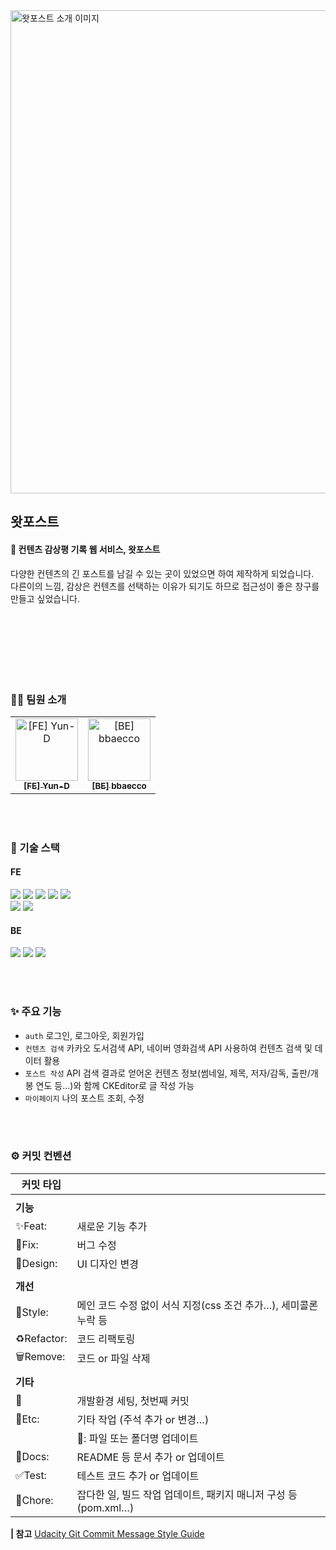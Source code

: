 <img width="773" alt="왓포스트 소개 이미지" src="https://user-images.githubusercontent.com/46706905/227791805-df765c03-903f-45d2-af57-fc8a50ce82be.png">



## 왓포스트
#### 📝 컨텐츠 감상평 기록 웹 서비스, 왓포스트
다양한 컨텐츠의 긴 포스트를 남길 수 있는 곳이 있었으면 하여 제작하게 되었습니다. <br />
다른이의 느낌, 감상은 컨텐츠를 선택하는 이유가 되기도 하므로 접근성이 좋은 창구를 만들고 싶었습니다.

<br /> <br /><br /> <br /><br /> <br />

### 👩‍💻 팀원 소개
<table>
	<tbody>
		<tr>
			<td align="center"><a href="https://github.com/Yun-D"><img src="https://avatars.githubusercontent.com/u/46706905?s=400&v=4"width=100px;" alt="[FE] Yun-D"/><br /><sub><b>[FE] Yun-D </b></sub></a></td>
			<td align="center"><a href="https://github.com/bbaecco"><img src="https://avatars.githubusercontent.com/u/46706915?v=4"width=100px;" alt="[BE] bbaecco"/><br /><sub><b>[BE] bbaecco </b></sub></a></td>
		</tr>
	</tbody>
</table>

<br /> <br />


### 🔧 기술 스택
#### FE
<div>
	<img src="https://img.shields.io/badge/React-61DAFB?style=for-the-badge&logo=React&logoColor=black">
	<img src="https://img.shields.io/badge/CSS3-1572B6?style=for-the-badge&logo=CSS3&logoColor=white">
	<img src="https://img.shields.io/badge/JavaScript-F7DF1E?style=for-the-badge&logo=JavaScript&logoColor=black">
	<img src="https://img.shields.io/badge/styled components-DB7093?style=for-the-badge&logo=styled-components&logoColor=white">
	<img src="https://img.shields.io/badge/Redux-764ABC?style=for-the-badge&logo=Redux&logoColor=white">
</div>
<div>
	<img src="https://img.shields.io/badge/ESLint-4B32C3?style=for-the-badge&logo=ESLint&logoColor=white">
	<img src="https://img.shields.io/badge/Prettier-F7B93E?style=for-the-badge&logo=Prettier&logoColor=black">
</div>

#### BE
<div>
	<img src="https://img.shields.io/badge/node.js-339933?style=for-the-badge&logo=nodedotjs&logoColor=white">
	<img src="https://img.shields.io/badge/express-000000?style=for-the-badge&logo=express&logoColor=white">
	<img src="https://img.shields.io/badge/mysql-4479A1?style=for-the-badge&logo=mysql&logoColor=white">
</div>

<br /><br />


### ✨ 주요 기능
* `auth` 로그인, 로그아웃, 회원가입
* `컨텐츠 검색` 카카오 도서검색 API, 네이버 영화검색 API 사용하여 컨텐츠 검색 및 데이터 활용
* `포스트 작성` API 검색 결과로 얻어온 컨텐츠 정보(썸네일, 제목, 저자/감독, 출판/개봉 연도 등...)와 함께 CKEditor로 글 작성 가능
* `마이페이지` 나의 포스트 조회, 수정

<br /><br />


### ⚙️ 커밋 컨벤션

| 커밋 타입   |                                                                 |
| ----------- | --------------------------------------------------------------- |
|             |                                                                 |
| **기능**    |                                                                 |
| ✨Feat:     | 새로운 기능 추가                                                |
| 🐛Fix:      | 버그 수정                                                       |
| 🎨Design:   | UI 디자인 변경                                                  |
|             |                                                                 |
| **개선**    |                                                                 |
| 💄Style:    | 메인 코드 수정 없이 서식 지정(css 조건 추가…), 세미콜론 누락 등 |
| ♻️Refactor: | 코드 리팩토링                                                   |
| 🗑️Remove:   | 코드 or 파일 삭제                                               |
|             |                                                                 |
| **기타**    |                                                                 |
| 🎉          | 개발환경 세팅, 첫번째 커밋                                      |
| 🚧Etc:      | 기타 작업 (주석 추가 or 변경…)                                  |
|             | 📁: 파일 또는 폴더명 업데이트                                   |
| 📝Docs:     | README 등 문서 추가 or 업데이트                                 |
| ✅Test:     | 테스트 코드 추가 or 업데이트                                    |
| 👷Chore:    | 잡다한 일, 빌드 작업 업데이트, 패키지 매니저 구성 등 (pom.xml…) |

**| 참고** [Udacity Git Commit Message Style Guide](https://udacity.github.io/git-styleguide/)
